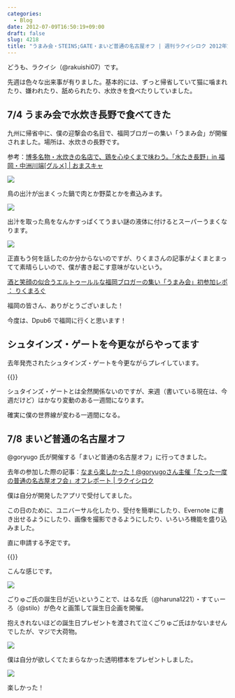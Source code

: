 ```yaml
---
categories:
  - Blog
date: 2012-07-09T16:50:19+09:00
draft: false
slug: 4218
title: "うまみ会・STEINS;GATE・まいど普通の名古屋オフ | 週刊ラクイシロク 2012年第27週"
---
```


どうも、ラクイシ（@rakuishi07）です。

先週は色々な出来事が有りました。基本的には、ずっと帰省していて猫に噛まれたり、嫌われたり、舐められたり、水炊きを食べたりしていました。

## 7/4 うまみ会で水炊き長野で食べてきた

九州に帰省中に、僕の迎撃会の名目で、福岡ブロガーの集い「うまみ会」が開催されました。場所は、水炊きの長野です。

参考：[博多名物・水炊きの名店で、鶏を心ゆくまで味わう。「水たき長野」in 福岡・中洲川端[グルメ] | おまスキャ](http://ushigyu.net/2012/03/31/mizutaki_nagano/)

![](/images/2012/07/4218_1.jpg)

鳥の出汁が出まくった鍋で肉とか野菜とかを煮込みます。

![](/images/2012/07/4218_2.jpg)

出汁を取った鳥をなんかすっぱくてうまい謎の液体に付けるとスーパーうまくなります。

![](/images/2012/07/4218_3.jpg)

正直もう何を話したのか分からないのですが、りくまさんの記事がよくまとまってて素晴らしいので、僕が書き起こす意味がないという。

[酒と笑顔の似合うエルトゥールルな福岡ブロガーの集い「うまみ会」初参加レポ ： りくまろぐ](http://rikumalog.com/2012/07/zakki/umami-1st/?utm_source=dlvr.it&utm_medium=twitter)

福岡の皆さん、ありがとうございました！

今度は、Dpub6 で福岡に行くと思います！

## シュタインズ・ゲートを今更ながらやってます

去年発売されたシュタインズ・ゲートを今更ながらプレイしています。

{{<app id="454136494" title="STEINS;GATE HD 1.3（￥3,000）" src="http://a3.mzstatic.com/us/r1000/100/Purple/v4/6c/fb/df/6cfbdf7e-dc20-a5fb-2eea-a09f99512b17/mzl.gsdtygjt.100x100-75.jpg">}}

シュタインズ・ゲートとは全然関係ないのですが、来週（書いている現在は、今週だけど）はかなり変動のある一週間になります。

確実に僕の世界線が変わる一週間になる。

## 7/8 まいど普通の名古屋オフ

@goryugo 氏が開催する「まいど普通の名古屋オフ」に行ってきました。

去年の参加した際の記事：[なまら楽しかった！@goryugoさん主催「たった一度の普通の名古屋オフ会」オフレポート | ラクイシロク](http://rakuishi.com/event/839/)

僕は自分が開発したアプリで受付してました。

この日のために、ユニバーサル化したり、受付を簡単にしたり、Evernote に書き出せるようにしたり、画像を撮影できるようにしたり、いろいろ機能を盛り込みました。

直に申請する予定です。

{{<app id="533017985" title="オフ会リスト - 参加者管理を簡単に 1.0（￥170）" src="http://a4.mzstatic.com/us/r1000/076/Purple/v4/bb/ae/7f/bbae7fe1-2276-94ca-d6f6-73847f002af2/mza_7142949790401148668.100x100-75.png">}}

こんな感じです。

![](/images/2012/07/4218_4.jpg)

ごりゅご氏の誕生日が近いということで、はるな氏（@haruna1221）・すてぃーろ（@stilo）が色々と画策して誕生日企画を開催。

抱えきれないほどの誕生日プレゼントを渡されて泣くごりゅご氏はかないませんでしたが、マジで大荷物。

![](/images/2012/07/4218_5.jpg)

僕は自分が欲しくてたまらなかった透明標本をプレゼントしました。

![](/images/2012/07/4218_6.jpg)

楽しかった！
